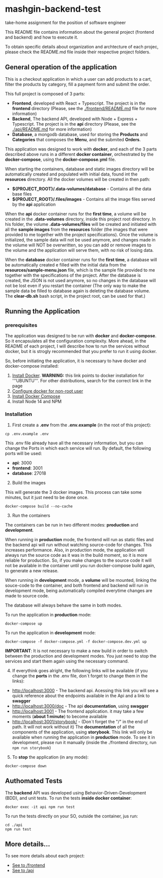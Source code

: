 # mashgin-backend-test

take-home assignment for the position of software engineer

This README file contains information about the general project (frontend and backend) and how to execute it.

To obtain specific details about organization and archtecture of each projec, please check the README.md file inside their respective project folders.

## General operation of the application

This is a checkout application in which a user can add products to a cart, filter the products by category, fill a payment form and submit the order.

This full project is composed of 3 parts:

* **Frontend**, developed with React + Typescript. The project is in the **frontend** directory (Please, see the [./frontend/README.md](/frontend/README.md) file for more information)
* **Backend**, The backend API, developed with Node + Express + Typescript. The project is in the **api** directory (Please, see the [./api/README.md](/api/README.md) for more information)
* **Database**, a mongodb database, used for storing the **Products** and **Categories** that composes the **Menu**, and the submited **Orders**.

This application was designed to work with **docker**, and each of the 3 parts described above runs in a different **docker container**, orchestrated by the **docker-compose**, using the **docker-compose.yml** file.

When starting the containers, database and static images directory will be automatically created and populated with initial data, found int the **resources** directory. All the docker volumes will be created in then path:

* **${PROJECT_ROOT}/.data-volumes/database** - Contains all the data base files
* **${PROJECT_ROOT}/.files/images** - Contains all the image files served by the **api** application


When the **api** docker container runs for the **first time**, a volume will be created in the **.data-volumes** directory, inside this project root directory. In his folder, the volume  **.data-volumes/files** will be created and initiated with all the **sample images** from the **resources** folder (the images that were provided to me together with the project specifications). Once the volume is initialized, the sample data will not be used anymore, and changes made in the volume will NOT be overwritten, so you can add or remove images to the volume and the application will serve them, with no risk of losing data.

When the **database** docker container runs for the **first time**, a database will be automatically created e filled with the initial data from the **resources/sample-menu.json** file, which is the sample file provided to me together with the specifications of the project. After the database is created, the JSON is not used anymore, so no changes in the database will not be lost even if you restart the container (The only way to make the sample data be filled to database again is deleting the database volume. The  **clear-db.sh** bash script, in the project root, can be used for that.)


## Running the Application


### prerequisites

The application was designed to be run with **docker** and **docker-compose**. So it encapsulates all the configuration complexity. More ahead, in the README of each project, I will describe how to run the services without docker, but it is strogly recommended that you prefer to run it using docker.

So, before initiating the application, it is necessary to have docker and docker-compose installed:


1. [Install Docker](https://docs.docker.com/v17.12/install/linux/docker-ce/ubuntu/#install-using-the-repository/). **WARNING:** this link points to docker installation for '''UBUNTU'''. For other distributions, search for the correct link in the page
2. [Configure docker for non-root user](https://docs.docker.com/v17.12/install/linux/linux-postinstall/#manage-docker-as-a-non-root-user)
3. [Install Docker Compose](https://docs.docker.com/compose/install/)
4. Install Node 14 and NPM

### Installation

1. First create a **.env** from the **.env.example** (in the root of this project):

```
cp .env.example .env
```

This .env file already have all the necessary information, but you can change the Ports in which each service will run. By default, the following ports will be used:

* **api**: 3000
* **frontend**: 3001
* **database**: 27018

2. Build the images

This will generate the 3 docker images. This process can take some minutes, but it just need to be done once.

```
docker-compose build --no-cache
```

3. Run the containers

The containers can be run in two different modes: **production** and **development**.

When running in **production** mode, the frontend will run as static files and the backend api will run without watching source-code for changes. This increases performance. Also, in production mode, the application will always run the source code as it was in the build moment, so it is more reliable for production. So, if you make changes to the source code it will not be available in the container until you run docker-compose build again, to generate a new release.

When running in **development** mode, a **volume** will be mounted, linking the souce-code to the container, and both frontend and backend will run in development mode, being automatically compiled everytime changes are made to source code.

The database will always behave the same in both modes.

To run the application in **production** mode:

```
docker-compose up
```

To run the application in **development** mode:

```
docker-compose -f docker-compose.yml -f docker-compose.dev.yml up
```

**IMPORTANT**: It is not necessary to make a new build in order to switch between the production and development modes. You just need to stop the services and start them again using the necessary command.



4. If everythink goes alright, the following links will be available (if you change the **ports** in the .env file, don`t forget to change them in the links):

* [http://localhost:3000](http://localhost:3000) - The backend api. Acessing this link you will see a quick reference about the endpoints available in the Api and a link to **swagger**
* [http://localhost:3000/doc](http://localhost:3000/doc) - The api **documentation**, using **swagger**
* [http://localhost:3001](http://localhost:3001) - The frontend application. it may take a few moments (**about 1 minute**) to become available
* [http://localhost:3001/storybook/](http://localhost:3001/storybook/) - (Don`t forget the "/" in the end of path. It will not work without it) The **documentation** of all the components of the application, using **storybook**.  This link will only be available when running the application in **production** mode. To see it in development, please run it manually (inside the ./frontend directory, run ```npm run storybook```)


5. To **stop** the application (in any mode):

```
docker-compose down
```

## Authomated Tests

The **backend** API was developed using Behavior-Driven-Development (BDD), and unit tests. To run the tests **inside docker container**:

```
docker exec -it api npm run test
```

To run the tests directly on your SO, outside the container, jus run:

```
cd ./api
npm run test
```



## More details...

To see more details about each project:

* [See to /frontend](/frontend/README.md)
* [See to /api](/api/README.md)